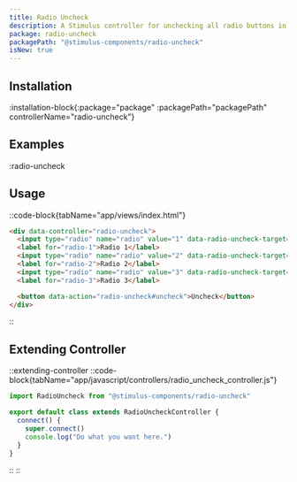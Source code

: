 ```yaml
---
title: Radio Uncheck
description: A Stimulus controller for unchecking all radio buttons in a group.
package: radio-uncheck
packagePath: "@stimulus-components/radio-uncheck"
isNew: true
---
```


## Installation

:installation-block{:package="package" :packagePath="packagePath" controllerName="radio-uncheck"}

## Examples

:radio-uncheck

## Usage

::code-block{tabName="app/views/index.html"}

```html
<div data-controller="radio-uncheck">
  <input type="radio" name="radio" value="1" data-radio-uncheck-target="input" />
  <label for="radio-1">Radio 1</label>
  <input type="radio" name="radio" value="2" data-radio-uncheck-target="input" />
  <label for="radio-2">Radio 2</label>
  <input type="radio" name="radio" value="3" data-radio-uncheck-target="input" />
  <label for="radio-3">Radio 3</label>

  <button data-action="radio-uncheck#uncheck">Uncheck</button>
</div>
```

::

## Extending Controller

::extending-controller
::code-block{tabName="app/javascript/controllers/radio_uncheck_controller.js"}

```js
import RadioUncheck from "@stimulus-components/radio-uncheck"

export default class extends RadioUncheckController {
  connect() {
    super.connect()
    console.log("Do what you want here.")
  }
}
```

::
::

